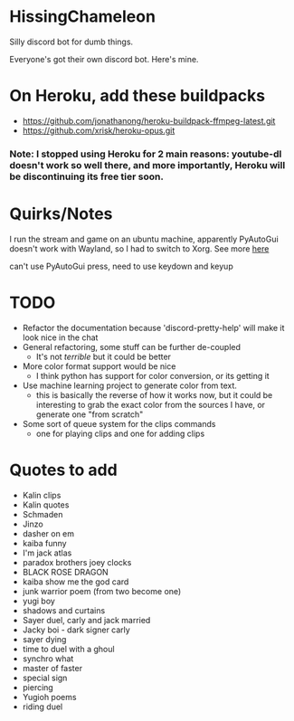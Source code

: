 # HissingChameleon
Silly discord bot for dumb things.

Everyone's got their own discord bot. Here's mine.


# On Heroku, add these buildpacks
- https://github.com/jonathanong/heroku-buildpack-ffmpeg-latest.git
- https://github.com/xrisk/heroku-opus.git

### Note: I stopped using Heroku for 2 main reasons: youtube-dl doesn't work so well there, and more importantly, Heroku will be discontinuing its free tier soon.

# Quirks/Notes

I run the stream and game on an ubuntu machine, apparently PyAutoGui doesn't work with Wayland, so I had to switch to Xorg. See more [here](https://askubuntu.com/questions/1433002/ubuntu-gui-cant-take-virtual-keystrokes)

can't use PyAutoGui press, need to use keydown and keyup


# TODO

* Refactor the documentation because 'discord-pretty-help' will make it look nice in the chat
* General refactoring, some stuff can be further de-coupled
    * It's not *terrible* but it could be better
* More color format support would be nice
    * I think python has support for color conversion, or its getting it
* Use machine learning project to generate color from text.
   * this is basically the reverse of how it works now, but it could be interesting to grab the exact color from the sources I have, or generate one "from scratch"
* Some sort of queue system for the clips commands
    * one for playing clips and one for adding clips

# Quotes to add
- Kalin clips
- Kalin quotes
- Schmaden
- Jinzo
- dasher on em
- kaiba funny
- I'm jack atlas
- paradox brothers joey clocks
- BLACK ROSE DRAGON
- kaiba show me the god card
- junk warrior poem (from two become one)
- yugi boy
- shadows and curtains
- Sayer duel, carly and jack married
- Jacky boi - dark signer carly
- sayer dying
- time to duel with a ghoul
- synchro what
- master of faster
- special sign
- piercing
- Yugioh poems
- riding duel
